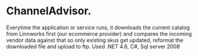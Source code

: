 # ChannelAdvisor.
Everytime the application or service runs, it downloads the current catalog from Linnworks first (our ecommerce provider) 
and compares the incoming vendor data against that so only existing skus get updated, reformat the downloaded file and upload to ftp.
Used .NET 4.6, C#, Sql server 2008
